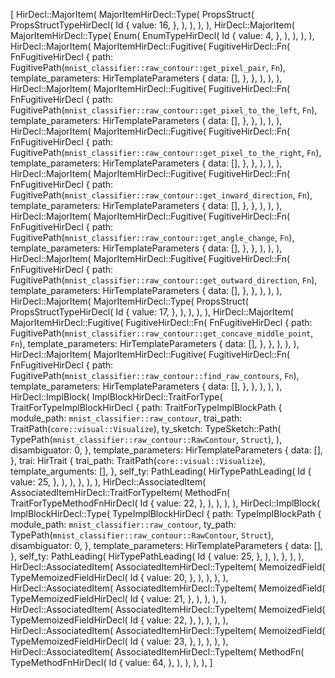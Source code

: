 [
    HirDecl::MajorItem(
        MajorItemHirDecl::Type(
            PropsStruct(
                PropsStructTypeHirDecl(
                    Id {
                        value: 16,
                    },
                ),
            ),
        ),
    ),
    HirDecl::MajorItem(
        MajorItemHirDecl::Type(
            Enum(
                EnumTypeHirDecl(
                    Id {
                        value: 4,
                    },
                ),
            ),
        ),
    ),
    HirDecl::MajorItem(
        MajorItemHirDecl::Fugitive(
            FugitiveHirDecl::Fn(
                FnFugitiveHirDecl {
                    path: FugitivePath(`mnist_classifier::raw_contour::get_pixel_pair`, `Fn`),
                    template_parameters: HirTemplateParameters {
                        data: [],
                    },
                },
            ),
        ),
    ),
    HirDecl::MajorItem(
        MajorItemHirDecl::Fugitive(
            FugitiveHirDecl::Fn(
                FnFugitiveHirDecl {
                    path: FugitivePath(`mnist_classifier::raw_contour::get_pixel_to_the_left`, `Fn`),
                    template_parameters: HirTemplateParameters {
                        data: [],
                    },
                },
            ),
        ),
    ),
    HirDecl::MajorItem(
        MajorItemHirDecl::Fugitive(
            FugitiveHirDecl::Fn(
                FnFugitiveHirDecl {
                    path: FugitivePath(`mnist_classifier::raw_contour::get_pixel_to_the_right`, `Fn`),
                    template_parameters: HirTemplateParameters {
                        data: [],
                    },
                },
            ),
        ),
    ),
    HirDecl::MajorItem(
        MajorItemHirDecl::Fugitive(
            FugitiveHirDecl::Fn(
                FnFugitiveHirDecl {
                    path: FugitivePath(`mnist_classifier::raw_contour::get_inward_direction`, `Fn`),
                    template_parameters: HirTemplateParameters {
                        data: [],
                    },
                },
            ),
        ),
    ),
    HirDecl::MajorItem(
        MajorItemHirDecl::Fugitive(
            FugitiveHirDecl::Fn(
                FnFugitiveHirDecl {
                    path: FugitivePath(`mnist_classifier::raw_contour::get_angle_change`, `Fn`),
                    template_parameters: HirTemplateParameters {
                        data: [],
                    },
                },
            ),
        ),
    ),
    HirDecl::MajorItem(
        MajorItemHirDecl::Fugitive(
            FugitiveHirDecl::Fn(
                FnFugitiveHirDecl {
                    path: FugitivePath(`mnist_classifier::raw_contour::get_outward_direction`, `Fn`),
                    template_parameters: HirTemplateParameters {
                        data: [],
                    },
                },
            ),
        ),
    ),
    HirDecl::MajorItem(
        MajorItemHirDecl::Type(
            PropsStruct(
                PropsStructTypeHirDecl(
                    Id {
                        value: 17,
                    },
                ),
            ),
        ),
    ),
    HirDecl::MajorItem(
        MajorItemHirDecl::Fugitive(
            FugitiveHirDecl::Fn(
                FnFugitiveHirDecl {
                    path: FugitivePath(`mnist_classifier::raw_contour::get_concave_middle_point`, `Fn`),
                    template_parameters: HirTemplateParameters {
                        data: [],
                    },
                },
            ),
        ),
    ),
    HirDecl::MajorItem(
        MajorItemHirDecl::Fugitive(
            FugitiveHirDecl::Fn(
                FnFugitiveHirDecl {
                    path: FugitivePath(`mnist_classifier::raw_contour::find_raw_contours`, `Fn`),
                    template_parameters: HirTemplateParameters {
                        data: [],
                    },
                },
            ),
        ),
    ),
    HirDecl::ImplBlock(
        ImplBlockHirDecl::TraitForType(
            TraitForTypeImplBlockHirDecl {
                path: TraitForTypeImplBlockPath {
                    module_path: `mnist_classifier::raw_contour`,
                    trai_path: TraitPath(`core::visual::Visualize`),
                    ty_sketch: TypeSketch::Path(
                        TypePath(`mnist_classifier::raw_contour::RawContour`, `Struct`),
                    ),
                    disambiguator: 0,
                },
                template_parameters: HirTemplateParameters {
                    data: [],
                },
                trai: HirTrait {
                    trai_path: TraitPath(`core::visual::Visualize`),
                    template_arguments: [],
                },
                self_ty: PathLeading(
                    HirTypePathLeading(
                        Id {
                            value: 25,
                        },
                    ),
                ),
            },
        ),
    ),
    HirDecl::AssociatedItem(
        AssociatedItemHirDecl::TraitForTypeItem(
            MethodFn(
                TraitForTypeMethodFnHirDecl(
                    Id {
                        value: 22,
                    },
                ),
            ),
        ),
    ),
    HirDecl::ImplBlock(
        ImplBlockHirDecl::Type(
            TypeImplBlockHirDecl {
                path: TypeImplBlockPath {
                    module_path: `mnist_classifier::raw_contour`,
                    ty_path: TypePath(`mnist_classifier::raw_contour::RawContour`, `Struct`),
                    disambiguator: 0,
                },
                template_parameters: HirTemplateParameters {
                    data: [],
                },
                self_ty: PathLeading(
                    HirTypePathLeading(
                        Id {
                            value: 25,
                        },
                    ),
                ),
            },
        ),
    ),
    HirDecl::AssociatedItem(
        AssociatedItemHirDecl::TypeItem(
            MemoizedField(
                TypeMemoizedFieldHirDecl(
                    Id {
                        value: 20,
                    },
                ),
            ),
        ),
    ),
    HirDecl::AssociatedItem(
        AssociatedItemHirDecl::TypeItem(
            MemoizedField(
                TypeMemoizedFieldHirDecl(
                    Id {
                        value: 21,
                    },
                ),
            ),
        ),
    ),
    HirDecl::AssociatedItem(
        AssociatedItemHirDecl::TypeItem(
            MemoizedField(
                TypeMemoizedFieldHirDecl(
                    Id {
                        value: 22,
                    },
                ),
            ),
        ),
    ),
    HirDecl::AssociatedItem(
        AssociatedItemHirDecl::TypeItem(
            MemoizedField(
                TypeMemoizedFieldHirDecl(
                    Id {
                        value: 23,
                    },
                ),
            ),
        ),
    ),
    HirDecl::AssociatedItem(
        AssociatedItemHirDecl::TypeItem(
            MethodFn(
                TypeMethodFnHirDecl(
                    Id {
                        value: 64,
                    },
                ),
            ),
        ),
    ),
]